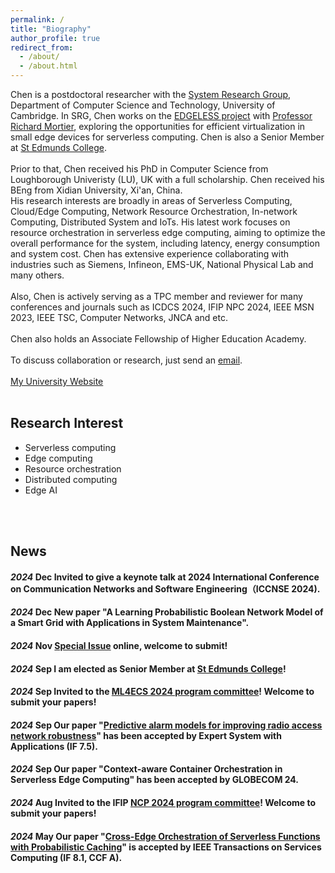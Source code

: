 ```yaml
---
permalink: /
title: "Biography"
author_profile: true
redirect_from: 
  - /about/
  - /about.html
---
```



Chen is a postdoctoral researcher with the [System Research Group](https://www.cst.cam.ac.uk/research/themes/systems-and-networking), Department of Computer Science and Technology, University of Cambridge.
In SRG, Chen works on the [EDGELESS project](https://edgeless-project.eu/) with [Professor Richard Mortier](https://www.cst.cam.ac.uk/people/rmm1002), exploring the opportunities for efficient virtualization in small edge devices for serverless computing.
Chen is also a Senior Member at [St Edmunds College](https://www.st-edmunds.cam.ac.uk/).
<br>
<br>
Prior to that, Chen received his PhD in Computer Science from Loughborough Univeristy (LU), UK with a full scholarship.
Chen received his BEng from Xidian University, Xi'an, China.
<br>
His research interests are broadly in areas of Serverless Computing, Cloud/Edge Computing, Network Resource Orchestration, In-network Computing, 
Distributed System and IoTs. His latest work focuses on resource orchestration in serverless edge computing, aiming to optimize the overall performance for the 
system, including latency, energy consumption and system cost.
Chen has extensive experience collaborating with industries such as Siemens, Infineon, EMS-UK, National Physical Lab and many others.
<br>
<br>
Also, Chen is actively serving as a TPC member and reviewer for many conferences and journals such as ICDCS 2024, IFIP NPC 2024, IEEE MSN 2023, IEEE TSC, Computer Networks, JNCA and etc.
<br>
<br>
Chen also holds an Associate Fellowship of Higher Education Academy.
<br>
<br>
To discuss collaboration or research, just send an [email](mailto:cc2181@cam.ac.uk).
<br>
<br>
[My University Website](https://www.cst.cam.ac.uk/people/cc2181)
<br>
<br>
## Research Interest
<ul>
<li>Serverless computing</li>
<li>Edge computing</li>
<li>Resource orchestration</li>
<li>Distributed computing</li>
<li>Edge AI</li>
</ul>
<br>
<br>

## News
#### <em>2024</em> Dec Invited to give a keynote talk at 2024 International Conference on Communication Networks and Software Engineering（ICCNSE 2024).
#### <em>2024</em> Dec New paper "A Learning Probabilistic Boolean Network Model of a Smart Grid with Applications in System Maintenance".
#### <em>2024</em> Nov [Special Issue](https://www.techscience.com/cmc/special_detail/vehicular_Ad_Hoc) online, welcome to submit!
#### <em>2024</em> Sep I am elected as Senior Member at [St Edmunds College](https://www.st-edmunds.cam.ac.uk/)!
#### <em>2024</em> Sep Invited to the [ML4ECS 2024 program committee](https://ml4ecs.e-ce.uth.gr/#about)! Welcome to submit your papers!
#### <em>2024</em> Sep Our paper "[Predictive alarm models for improving radio access network robustness](https://www.sciencedirect.com/science/article/pii/S0957417424021791)" has been accepted by Expert System with Applications (IF 7.5). 
#### <em>2024</em> Sep Our paper "Context-aware Container Orchestration in Serverless Edge Computing" has been accepted by GLOBECOM 24. 
#### <em>2024</em> Aug Invited to the IFIP [NCP 2024 program committee](https://www.npc-conference.com/#/npc2024/)! Welcome to submit your papers!
#### <em>2024</em> May Our paper "[Cross-Edge Orchestration of Serverless Functions with Probabilistic Caching](https://ieeexplore.ieee.org/document/10528903)" is accepted by IEEE Transactions on Services Computing (IF 8.1, CCF A).


<div style="page-break-after: always;"></div>
<br />
<br />
